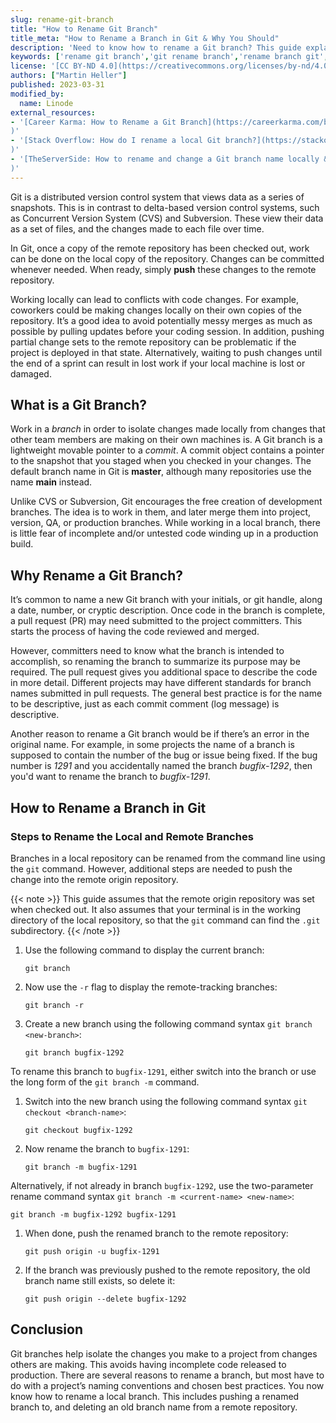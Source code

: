```yaml
---
slug: rename-git-branch
title: "How to Rename Git Branch"
title_meta: "How to Rename a Branch in Git & Why You Should"
description: 'Need to know how to rename a Git branch? This guide explains what a Git branch is, when you should rename, and how to rename a branch in Git. ✓ Click here!'
keywords: ['rename git branch','git rename branch','rename branch git','git rename local branch','git change branch name','git branch rename','git rename remote branch','rename branch','how to rename a branch in git','change branch name git']
license: '[CC BY-ND 4.0](https://creativecommons.org/licenses/by-nd/4.0)'
authors: ["Martin Heller"]
published: 2023-03-31
modified_by:
  name: Linode
external_resources:
- '[Career Karma: How to Rename a Git Branch](https://careerkarma.com/blog/git-rename-branch/
)'
- '[Stack Overflow: How do I rename a local Git branch?](https://stackoverflow.com/questions/6591213/how-do-i-rename-a-local-git-branch
)'
- '[TheServerSide: How to rename and change a Git branch name locally & remotely](https://www.theserverside.com/blog/Coffee-Talk-Java-News-Stories-and-Opinions/rename-Git-branch-local-remote-GitHub-GitLab-BitBucket
)'
---
```


Git is a distributed version control system that views data as a series of snapshots. This is in contrast to delta-based version control systems, such as Concurrent Version System (CVS) and Subversion. These view their data as a set of files, and the changes made to each file over time.

In Git, once a copy of the remote repository has been checked out, work can be done on the local copy of the repository. Changes can be committed whenever needed. When ready, simply **push** these changes to the remote repository.

Working locally can lead to conflicts with code changes. For example, coworkers could be making changes locally on their own copies of the repository. It’s a good idea to avoid potentially messy merges as much as possible by pulling updates before your coding session. In addition, pushing partial change sets to the remote repository can be problematic if the project is deployed in that state. Alternatively, waiting to push changes until the end of a sprint can result in lost work if your local machine is lost or damaged.

## What is a Git Branch?

Work in a *branch* in order to isolate changes made locally from changes that other team members are making on their own machines is. A Git branch is a lightweight movable pointer to a *commit*. A commit object contains a pointer to the snapshot that you staged when you checked in your changes. The default branch name in Git is **master**, although many repositories use the name **main** instead.

Unlike CVS or Subversion, Git encourages the free creation of development branches. The idea is to work in them, and later merge them into project, version, QA, or production branches. While working in a local branch, there is little fear of incomplete and/or untested code winding up in a production build.

## Why Rename a Git Branch?

It’s common to name a new Git branch with your initials, or git handle, along a date, number, or cryptic description. Once code in the branch is complete, a pull request (PR) may need submitted to the project committers. This starts the process of having the code reviewed and merged.

However, committers need to know what the branch is intended to accomplish, so renaming the branch to summarize its purpose may be required. The pull request gives you additional space to describe the code in more detail. Different projects may have different standards for branch names submitted in pull requests. The general best practice is for the name to be descriptive, just as each commit comment (log message) is descriptive.

Another reason to rename a Git branch would be if there’s an error in the original name. For example, in some projects the name of a branch is supposed to contain the number of the bug or issue being fixed. If the bug number is *1291* and you accidentally named the branch *bugfix-1292*, then you'd want to rename the branch to *bugfix-1291*.

## How to Rename a Branch in Git

### Steps to Rename the Local and Remote Branches

Branches in a local repository can be renamed from the command line using the `git` command. However, additional steps are needed to push the change into the remote origin repository.

{{< note >}}
This guide assumes that the remote origin repository was set when checked out. It also assumes that your terminal is in the working directory of the local repository, so that the `git` command can find the `.git` subdirectory.
{{< /note >}}

1.  Use the following command to display the current branch:

    ```command
    git branch
    ```

1.  Now use the `-r` flag to display the remote-tracking branches:

    ```command
    git branch -r
    ```

1.  Create a new branch using the following command syntax `git branch <new-branch>`:

    ```command
    git branch bugfix-1292
    ```

To rename this branch to `bugfix-1291`, either switch into the branch or use the long form of the `git branch -m` command.

1.  Switch into the new branch using the following command syntax `git checkout <branch-name>`:

    ```command
    git checkout bugfix-1292
    ```

1.  Now rename the branch to `bugfix-1291`:

    ```command
    git branch -m bugfix-1291
    ```

Alternatively, if not already in branch `bugfix-1292`, use the two-parameter rename command syntax `git branch -m <current-name> <new-name>`:

```command
git branch -m bugfix-1292 bugfix-1291
```

1.  When done, push the renamed branch to the remote repository:

    ```command
    git push origin -u bugfix-1291
    ```

1.  If the branch was previously pushed to the remote repository, the old branch name still exists, so delete it:

    ```command
    git push origin --delete bugfix-1292
    ```

## Conclusion

Git branches help isolate the changes you make to a project from changes others are making. This avoids having incomplete code released to production. There are several reasons to rename a branch, but most have to do with a project’s naming conventions and chosen best practices. You now know how to rename a local branch. This includes pushing a renamed branch to, and deleting an old branch name from a remote repository.